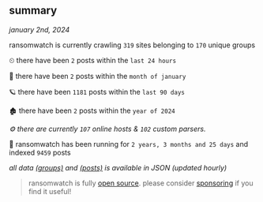 
## summary
_january 2nd, 2024_

ransomwatch is currently crawling `319` sites belonging to `170` unique groups

⏲ there have been `2` posts within the `last 24 hours`

🦈 there have been `2` posts within the `month of january`

🪐 there have been `1181` posts within the `last 90 days`

🏚 there have been `2` posts within the `year of 2024`

_⚙️ there are currently `107` online hosts & `102` custom parsers._

🦕 ransomwatch has been running for `2 years, 3 months and 25 days` and indexed `9459` posts

_all data  [(groups)](http://ransomwhat.telemetry.ltd/groups) and [(posts)](http://ransomwhat.telemetry.ltd/posts) is available in JSON (updated hourly)_

> ransomwatch is fully [open source](https://github.com/joshhighet/ransomwatch#ransomwatch--). please consider [sponsoring](https://github.com/sponsors/joshhighet) if you find it useful!
